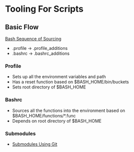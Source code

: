 # Tooling For Scripts

## Basic Flow

[Bash Sequence of Sourcing](http://askubuntu.com/questions/463462/sequence-of-scripts-sourced-upon-login)
* .profile -> .profile_additions
* .bashrc -> .bashrc_additions

### Profile
* Sets up all the environment variables and path
* Has a reset function based on $BASH_HOME/bin/buckets
* Sets root directory of $BASH_HOME

### Bashrc
* Sources all the functions into the environment based on $BASH_HOME/functions/*.func
* Depends on root directory of $BASH_HOME

### Submodules
* [Submodules Using Git](https://chrisjean.com/git-submodules-adding-using-removing-and-updating/)
